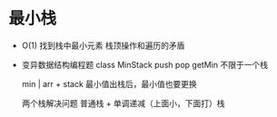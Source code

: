 # 最小栈

- O(1) 找到栈中最小元素
    栈顶操作和遍历的矛盾
- 变异数据结构编程题
    class   MinStack
    push    pop    getMin
    不限于一个栈

    min | arr + stack
    最小值出栈后，最小值也要更换

    两个栈解决问题
        普通栈 + 单调递减（上面小，下面打）栈
